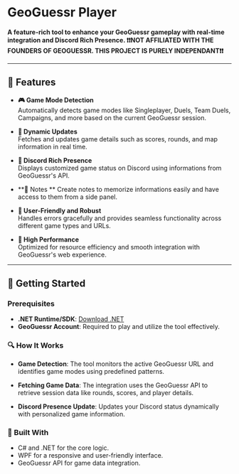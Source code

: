 # GeoGuessr Player

**A feature-rich tool to enhance your GeoGuessr gameplay with real-time integration and Discord Rich Presence. ❗❗NOT AFFILIATED WITH THE FOUNDERS OF GEOGUESSR. THIS PROJECT IS PURELY INDEPENDANT❗❗**

---

## 🌟 Features
- **🎮 Game Mode Detection**  
  Automatically detects game modes like Singleplayer, Duels, Team Duels, Campaigns, and more based on the current GeoGuessr session.

- **🔄 Dynamic Updates**  
  Fetches and updates game details such as scores, rounds, and map information in real time.

- **🤝 Discord Rich Presence**  
  Displays customized game status on Discord using informations from GeoGuessr's API.

- **📝 Notes **
  Create notes to memorize informations easily and have access to them from a side panel.

- **🔧 User-Friendly and Robust**  
  Handles errors gracefully and provides seamless functionality across different game types and URLs.

- **🚀 High Performance**  
  Optimized for resource efficiency and smooth integration with GeoGuessr's web experience.

---

## 🚀 Getting Started

### Prerequisites
- **.NET Runtime/SDK**: [Download .NET](https://dotnet.microsoft.com/)
- **GeoGuessr Account**: Required to play and utilize the tool effectively.

### 🔍 How It Works
- **Game Detection**:
The tool monitors the active GeoGuessr URL and identifies game modes using predefined patterns.

- **Fetching Game Data**:
The integration uses the GeoGuessr API to retrieve session data like rounds, scores, and player details.

- **Discord Presence Update**:
Updates your Discord status dynamically with personalized game information.

### 🤖 Built With
- C# and .NET for the core logic.
- WPF for a responsive and user-friendly interface.
- GeoGuessr API for game data integration.

